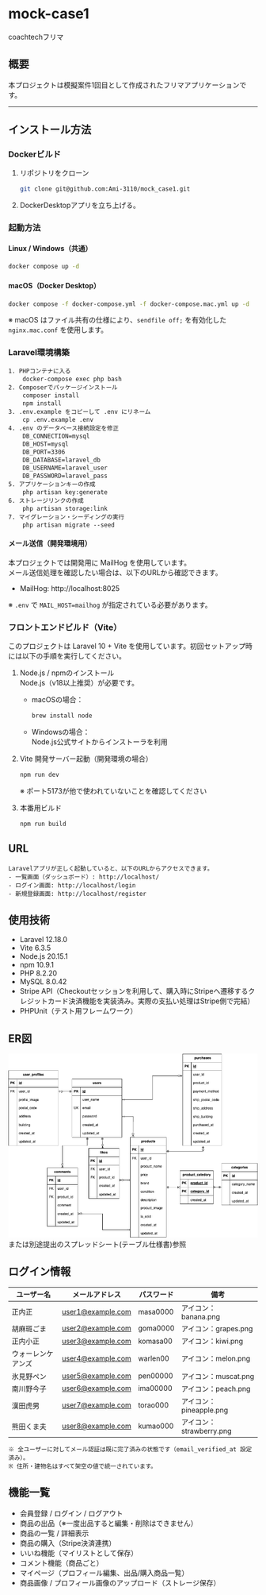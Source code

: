 # mock-case1  
coachtechフリマ

## 概要  
本プロジェクトは模擬案件1回目として作成されたフリマアプリケーションです。

---

## インストール方法
### Dockerビルド
1. リポジトリをクローン  
   ```bash
   git clone git@github.com:Ami-3110/mock_case1.git
   ```

2. DockerDesktopアプリを立ち上げる。

### 起動方法
#### Linux / Windows（共通）
```bash
docker compose up -d
```

#### macOS（Docker Desktop）
```bash
docker compose -f docker-compose.yml -f docker-compose.mac.yml up -d
```
※ macOS はファイル共有の仕様により、`sendfile off;` を有効化した `nginx.mac.conf` を使用します。

### Laravel環境構築
    1. PHPコンテナに入る
        docker-compose exec php bash
    2. Composerでパッケージインストール
        composer install
        npm install
    3. .env.example をコピーして .env にリネーム
        cp .env.example .env
    4. .env のデータベース接続設定を修正
        DB_CONNECTION=mysql
        DB_HOST=mysql
        DB_PORT=3306
        DB_DATABASE=laravel_db
        DB_USERNAME=laravel_user
        DB_PASSWORD=laravel_pass
    5. アプリケーションキーの作成
        php artisan key:generate
    6. ストレージリンクの作成
        php artisan storage:link
    7. マイグレーション・シーディングの実行
        php artisan migrate --seed

#### メール送信（開発環境用）
本プロジェクトでは開発用に MailHog を使用しています。  
メール送信処理を確認したい場合は、以下のURLから確認できます。

- MailHog: http://localhost:8025

※ `.env` で `MAIL_HOST=mailhog` が指定されている必要があります。


### フロントエンドビルド（Vite）
このプロジェクトは Laravel 10 + Vite を使用しています。初回セットアップ時には以下の手順を実行してください。

1. Node.js / npmのインストール  
   Node.js（v18以上推奨）が必要です。  
   - macOSの場合：  
     ```bash
     brew install node
     ```
   - Windowsの場合：  
     Node.js公式サイトからインストーラを利用

2. Vite 開発サーバー起動（開発環境の場合）
   ```bash
   npm run dev
   ```
   ※ ポート5173が他で使われていないことを確認してください

3. 本番用ビルド  
   ```bash
   npm run build
   ```

## URL
    Laravelアプリが正しく起動していると、以下のURLからアクセスできます。
    - 一覧画面（ダッシュボード）: http://localhost/
    - ログイン画面: http://localhost/login
    - 新規登録画面: http://localhost/register


## 使用技術
- Laravel 12.18.0  
- Vite 6.3.5
- Node.js 20.15.1
- npm 10.9.1
- PHP 8.2.20
- MySQL 8.0.42
- Stripe API（Checkoutセッションを利用して、購入時にStripeへ遷移するクレジットカード決済機能を実装済み。実際の支払い処理はStripe側で完結）
- PHPUnit（テスト用フレームワーク）


## ER図
![ER図](./images/ER_mock-case1.png)
または別途提出のスプレッドシート(テーブル仕様書)参照


## ログイン情報
| ユーザー名     | メールアドレス                                       | パスワード    | 備考                  |
| --------- | --------------------------------------------- | -------- | ------------------- |
| 正内正       | [user1@example.com](mailto:user1@example.com) | masa0000 | アイコン：banana.png     |
| 胡麻斑ごま     | [user2@example.com](mailto:user2@example.com) | goma0000 | アイコン：grapes.png     |
| 正内小正      | [user3@example.com](mailto:user3@example.com) | komasa00 | アイコン：kiwi.png       |
| ウォーレンケアンズ | [user4@example.com](mailto:user4@example.com) | warlen00 | アイコン：melon.png      |
| 氷見野ペン     | [user5@example.com](mailto:user5@example.com) | pen00000 | アイコン：muscat.png     |
| 南川野今子     | [user6@example.com](mailto:user6@example.com) | ima00000 | アイコン：peach.png      |
| 漢田虎男      | [user7@example.com](mailto:user7@example.com) | torao000 | アイコン：pineapple.png  |
| 熊田くま夫     | [user8@example.com](mailto:user8@example.com) | kumao000 | アイコン：strawberry.png |

    ※ 全ユーザーに対してメール認証は既に完了済みの状態です（email_verified_at 設定済み）。
    ※ 住所・建物名はすべて架空の値で統一されています。

## 機能一覧
- 会員登録 / ログイン / ログアウト
- 商品の出品（※一度出品すると編集・削除はできません）
- 商品の一覧 / 詳細表示
- 商品の購入（Stripe決済連携）
- いいね機能（マイリストとして保存）
- コメント機能（商品ごと）
- マイページ（プロフィール編集、出品/購入商品一覧）
- 商品画像 / プロフィール画像のアップロード（ストレージ保存）
